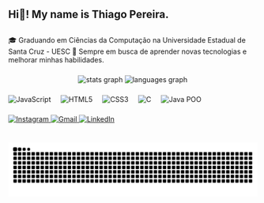 <h2 align="left">Hi👋! My name is Thiago Pereira.</h2>

##
<p align="left">  
🎓 Graduando em Ciências da Computação na Universidade Estadual de Santa Cruz - UESC 
🚀 Sempre em busca de aprender novas tecnologias e melhorar minhas habilidades.
</p>

###

<div align="center">
  <img src="https://github-readme-stats.vercel.app/api?username=thiagopereira19&hide_title=false&hide_rank=false&show_icons=true&include_all_commits=true&count_private=true&disable_animations=false&theme=dracula&locale=en&hide_border=false" height="150" alt="stats graph"  />
  <img src="https://github-readme-stats.vercel.app/api/top-langs?username=thiagopereira19&locale=en&hide_title=false&layout=compact&card_width=320&langs_count=5&theme=dracula&hide_border=false" height="150" alt="languages graph"  />
</div>

###


###

<div align="left">
  <img src="https://cdn.jsdelivr.net/gh/devicons/devicon/icons/javascript/javascript-original.svg" height="30" alt="JavaScript"  />
  <img width="12" />
  <img src="https://cdn.jsdelivr.net/gh/devicons/devicon/icons/html5/html5-original.svg" height="30" alt="HTML5"  />
  <img width="12" />
  <img src="https://cdn.jsdelivr.net/gh/devicons/devicon/icons/css3/css3-original.svg" height="30" alt="CSS3"  />
  <img width="12" />
  <img src="https://cdn.jsdelivr.net/gh/devicons/devicon/icons/c/c-original.svg" height="30" alt="C"  />
  <img width="12" />
  <img src="https://cdn.jsdelivr.net/gh/devicons/devicon/icons/java/java-original.svg" height="30" alt="Java POO" />
  <img width="12" />
</div>

###

<div align="left">
  
  <a href="https://instagram.com/thiago_s19" target="_blank">
  <img src="https://img.shields.io/static/v1?message=Instagram&logo=instagram&label=&color=E4405F&logoColor=white&labelColor=&style=for-the-badge" height="35" alt="Instagram" />
</a>
  <a href="mailto:thiago.contato1965@gmail.com">
  <img src="https://img.shields.io/static/v1?message=Gmail&logo=gmail&label=&color=D14836&logoColor=white&labelColor=&style=for-the-badge" height="35" alt="Gmail" />
  </a>
  <a href="https://www.linkedin.com/in/thiago-p-211906178/" target="_blank">
  <img src="https://img.shields.io/static/v1?message=LinkedIn&logo=linkedin&label=&color=0077B5&logoColor=white&labelColor=&style=for-the-badge" height="35" alt="LinkedIn" />
  </a>

</div>



###

<br clear="both">

<picture align="center">
  <source media="(prefers-color-scheme: dark)" srcset="https://raw.githubusercontent.com/thiagopereira19/thiagopereira19/output/github-contribution-grid-snake-dark.svg">
  <source media="(prefers-color-scheme: light)" srcset="https://raw.githubusercontent.com/thiagopereira19/thiagopereira19/output/github-contribution-grid-snake-dark.svg">
  <img align="center" alt="github contribution grid snake animation" src="https://raw.githubusercontent.com/thiagopereira19/thiagopereira19/output/github-contribution-grid-snake.svg">
</picture>

###
